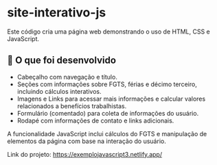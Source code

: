 # site-interativo-js
Este código cria uma página web demonstrando o uso de HTML, CSS e JavaScript.

## :pencil: O que foi desenvolvido

- Cabeçalho com navegação e título.
- Seções com informações sobre FGTS, férias e décimo terceiro, incluindo cálculos interativos.
- Imagens e Links para acessar mais informações e calcular valores relacionados a benefícios trabalhistas.
- Formulário (comentado) para coleta de informações do usuário.
- Rodapé com informações de contato e links adicionais.

A funcionalidade JavaScript inclui cálculos do FGTS e manipulação de elementos da página com base na interação do usuário.

Link do projeto: https://exemplojavascript3.netlify.app/
